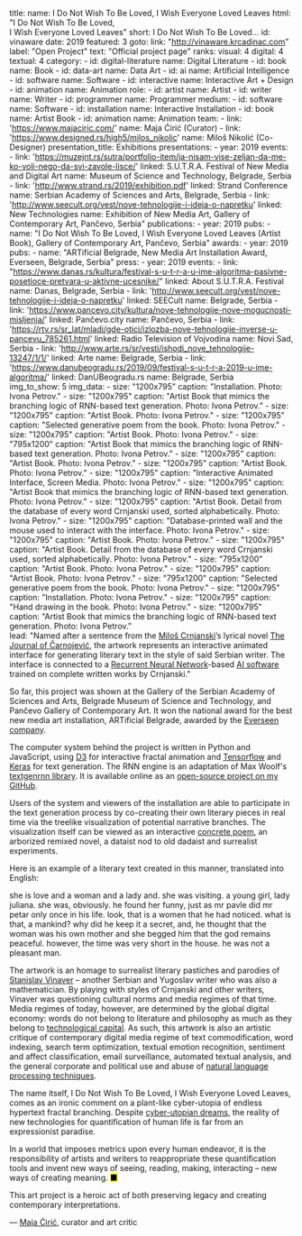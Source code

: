 title: 
    name: I Do Not Wish To Be Loved, I Wish Everyone Loved Leaves
    html: "I Do Not Wish To Be Loved,<br>I Wish Everyone Loved Leaves"
    short: I Do Not Wish To Be Loved…
id: vinaware
date: 2019
featured: 3
goto:
    link: "http://vinaware.krcadinac.com"
    label: "Open Project"
    text: "Official project page"
ranks:
    visual: 4
    digital: 4
    textual: 4
category: 
    - id: digital-literature
      name: Digital Literature
    - id: book
      name: Book
    - id: data-art
      name: Data Art
    - id: ai
      name: Artificial Intelligence
    - id: software
      name: Software
    - id: interactive
      name: Interactive Art + Design
    - id: animation
      name: Animation
role:
    - id: artist
      name: Artist
    - id: writer
      name: Writer
    - id: programmer
      name: Programmer
medium:
    - id: software
      name: Software
    - id: installation
      name: Interactive Installation
    - id: book
      name: Artist Book
    - id: animation
      name: Animation
team:
    - link: 'https://www.majaciric.com/'
      name: Maja Ćirić (Curator)
    - link: 'https://www.designed.rs/high5/milos_nikolic'
      name: Miloš Nikolić (Co-Designer)
presentation_title: Exhibitions
presentations:
    - year: 2019
      events:
        - link: 'https://muzejnt.rs/sutra/portfolio-item/ja-nisam-vise-zeljan-da-me-ko-voli-nego-da-svi-zavole-lisce/'
          linked: S.U.T.R.A. Festival of New Media and Digital Art 
          name: Museum of Science and Technology, Belgrade, Serbia
        - link: 'http://www.strand.rs/2019/exhibition.pdf'
          linked: Strand Conference 
          name: Serbian Academy of Sciences and Arts, Belgrade, Serbia
        - link: 'http://www.seecult.org/vest/nove-tehnologije-i-ideja-o-napretku'
          linked: New Technologies 
          name: Exhibition of New Media Art, Gallery of Contemporary Art, Pančevo, Serbia"
publications:
    - year: 2019
      pubs:
        - name: "<span class='italic-style'>I Do Not Wish To Be Loved, I Wish Everyone Loved Leaves</span> (Artist Book), Gallery of Contemporary Art, Pančevo, Serbia"
awards:
    - year: 2019
      pubs:
        - name: "<span class='italic-style'>ARTificial Belgrade</span>, New Media Art Installation Award, Everseen, Belgrade, Serbia"
press:
    - year: 2019
      events:
        - link: "https://www.danas.rs/kultura/festival-s-u-t-r-a-u-ime-algoritma-pasivne-posetioce-pretvara-u-aktivne-ucesnike/"
          linked: About S.U.T.R.A. Festival 
          name: Danas, Belgrade, Serbia
        - link: 'http://www.seecult.org/vest/nove-tehnologije-i-ideja-o-napretku'
          linked: SEECult
          name: Belgrade, Serbia
        - link: 'https://www.pancevo.city/kultura/nove-tehnologije-nove-mogucnosti-misljenja/'
          linked: Pančevo.city
          name: Pančevo, Serbia
        - link: 'https://rtv.rs/sr_lat/mladi/gde-otici/izlozba-nove-tehnologije-inverse-u-pancevu_785261.html'
          linked: Radio Television of Vojvodina
          name: Novi Sad, Serbia
        - link: 'http://www.arte.rs/sr/vesti/ishodi_nove_tehnologije-13247/1/1/'
          linked: Arte
          name: Belgrade, Serbia
        - link: 'https://www.danubeogradu.rs/2019/09/festival-s-u-t-r-a-2019-u-ime-algoritma/'
          linked: DanUBeogradu.rs
          name: Belgrade, Serbia          
img_to_show: 5
img_data:
    - size: "1200x795"
      caption: "Installation. Photo: Ivona Petrov."
    - size: "1200x795"
      caption: "Artist Book that mimics the branching logic of RNN-based text generation. Photo: Ivona Petrov."
    - size: "1200x795"
      caption: "Artist Book. Photo: Ivona Petrov."
    - size: "1200x795"
      caption: "Selected generative poem from the book. Photo: Ivona Petrov."
    - size: "1200x795"
      caption: "Artist Book. Photo: Ivona Petrov."
    - size: "795x1200"
      caption: "Artist Book that mimics the branching logic of RNN-based text generation. Photo: Ivona Petrov."
    - size: "1200x795"
      caption: "Artist Book. Photo: Ivona Petrov."
    - size: "1200x795"
      caption: "Artist Book. Photo: Ivona Petrov."
    - size: "1200x795"
      caption: "Interactive Animated Interface, Screen Media. Photo: Ivona Petrov."
    - size: "1200x795"
      caption: "Artist Book that mimics the branching logic of RNN-based text generation. Photo: Ivona Petrov."
    - size: "1200x795"
      caption: "Artist Book. Detail from the database of every word Crnjanski used, sorted alphabetically. Photo: Ivona Petrov."
    - size: "1200x795"
      caption: "Database-printed wall and the mouse used to interact with the interface. Photo: Ivona Petrov."
    - size: "1200x795"
      caption: "Artist Book. Photo: Ivona Petrov."
    - size: "1200x795"
      caption: "Artist Book. Detail from the database of every word Crnjanski used, sorted alphabetically. Photo: Ivona Petrov."
    - size: "795x1200"
      caption: "Artist Book. Photo: Ivona Petrov."
    - size: "1200x795"
      caption: "Artist Book. Photo: Ivona Petrov."
    - size: "795x1200"
      caption: "Selected generative poem from the book. Photo: Ivona Petrov."
    - size: "1200x795"
      caption: "Installation. Photo: Ivona Petrov."
    - size: "1200x795"
      caption: "Hand drawing in the book. Photo: Ivona Petrov."
    - size: "1200x795"
      caption: "Artist Book that mimics the branching logic of RNN-based text generation. Photo: Ivona Petrov."    
lead: "Named after a sentence from the <a href='https://sites.google.com/site/projectgoethe/Home/milos-crnjanski' target='_blank'>Miloš Crnjanski</a>’s lyrical novel <span class='italic-style'><a href='https://en.wikipedia.org/wiki/The_Journal_of_%C4%8Carnojevi%C4%87' target='_blank'>The Journal of Čarnojević</a></span>, the artwork represents an interactive animated interface for generating literary text in the style of said Serbian writer. The interface is connected to a <a href='https://en.wikipedia.org/wiki/Recurrent_neural_network' target='_blank'>Recurrent Neural Network</a>-based <a href='https://en.wikipedia.org/wiki/Natural-language_generation' target='_blank'>AI software</a> trained on complete written works by Crnjanski."

So far, this project was shown at the Gallery of the Serbian Academy of Sciences and Arts, Belgrade Museum of Science and Technology, and Pančevo Gallery of Contemporary Art. It won the national award for the best new media art installation, <span class='italic-style'>ARTificial Belgrade</span>, awarded by the <a href='https://everseen.com/technology.html' target='_blank'>Everseen company</a>.

The computer system behind the project is written in Python and JavaScript, using <a href='https://d3js.org/' target='_blank'>D3</a> for interactive fractal animation and <a href='https://www.tensorflow.org/' target='_blank'>Tensorflow</a> and <a href='https://keras.io/' target='_blank'>Keras</a> for text generation. The RNN engine is an adaptation of Max Woolf's <a href='https://github.com/minimaxir/textgenrnn' target='_blank'>textgenrnn library</a>. It is available online as an <a href='https://github.com/parthenocissus/autoprose' target='_blank'>open-source project on my GitHub</a>. 

Users of the system and viewers of the installation are able to participate in the text generation process by co-creating their own literary pieces in real time via the treelike visualization of potential narrative branches. The visualization itself can be viewed as an interactive <a href='https://en.wikipedia.org/wiki/Concrete_poetry' target='_blank'>concrete poem</a>, an arborized remixed novel, a <span class='italic-style'>dataist</span> nod to old dadaist and surrealist experiments.

Here is an example of a literary text created in this manner, translated into English:

<div class='quoted-text padding-right-fixed tiny-quote-style'>
<p>she is love and a woman and a lady and. she was visiting. a young girl, lady juliana. she was, obviously. he found her funny, just as mr pavle did mr petar only once in his life. look, that is a women that he had noticed. what is that, a mankind? why did he keep it a secret, and, he thought that the woman was his own mother and she begged him that the god remains peaceful. however, the time was very short in the house. he was not a pleasant man.</p>
</div>

The artwork is an homage to surrealist literary pastiches and parodies of <a href='https://en.wikipedia.org/wiki/Stanislav_Vinaver' target='_blank'>Stanislav Vinaver</a> – another Serbian and Yugoslav writer who was also a mathematician. By playing with styles of Crnjanski and other writers, Vinaver was questioning cultural norms and media regimes of that time. Media regimes of today, however, are determined by the global digital economy: words do not belong to literature and philosophy as much as they belong to <a href='https://infoscience.epfl.ch/record/200539?ln=en' target='_blank'>technological capital</a>. As such, this artwork is also an artistic critique of contemporary digital media regime of text commodification, word indexing, search term optimization, textual emotion recognition, sentiment and affect classification, email surveillance, automated textual analysis, and the general corporate and political use and abuse of <a href='https://en.wikipedia.org/wiki/Natural_language_processing' target='_blank'>natural language processing techniques</a>.

The name itself, <span class='italic-style'>I Do Not Wish To Be Loved, I Wish Everyone Loved Leaves</span>, comes as an ironic comment on a plant-like cyber-utopia of endless hypertext fractal branching. Despite <a href='https://en.wikipedia.org/wiki/Cyber-utopianism' target='_blank'>cyber-utopian dreams</a>, the reality of new technologies for quantification of human life is far from an expressionist paradise. 

In a world that imposes metrics upon every human endeavor, it is the responsibility of artists and writers to reappropriate these quantification tools and invent new ways of seeing, reading, making, interacting – new ways of creating meaning. <mark>&#9632;</mark>
<div class="quote-block">
<div class="quote1">This art project is a heroic act of both preserving legacy and creating contemporary interpretations.<p class="by">— <a href='https://curatorsintl.org/collaborators/maja_ciric' target='_blank'>Maja Ćirić</a>, curator and art critic</p></div>
</div>